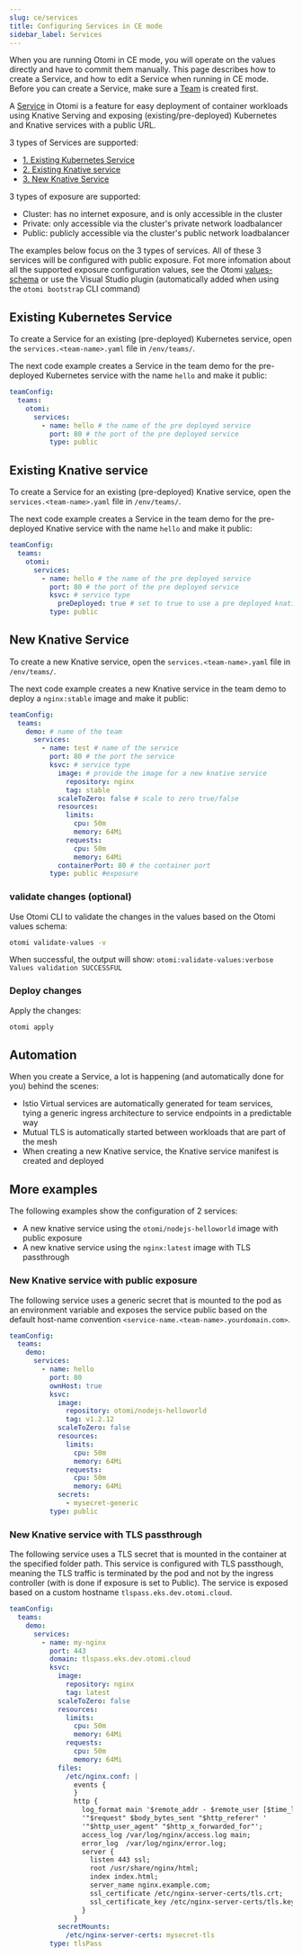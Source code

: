 ```yaml
---
slug: ce/services
title: Configuring Services in CE mode
sidebar_label: Services
---
```


When you are running Otomi in CE mode, you will operate on the values directly and have to commit them manually. This page describes how to create a Service, and how to edit a Service when running in CE mode. Before you can create a Service, make sure a [Team](/docs/ce/teams) is created first.

A [Service](/about/architecture#services) in Otomi is a feature for easy deployment of container workloads using Knative Serving and exposing (existing/pre-deployed) Kubernetes and Knative services with a public URL.

3 types of Services are supported:

- [1. Existing Kubernetes Service](#existing-kubernetes-service)
- [2. Existing Knative service](#existing-knative-service)
- [3. New Knative Service](#new-knative-service)

3 types of exposure are supported:

- Cluster: has no internet exposure, and is only accessible in the cluster
- Private: only accessible via the cluster's private network loadbalancer
- Public: publicly accessible via the cluster's public network loadbalancer

The examples below focus on the 3 types of services. All of these 3 services will be configured with public exposure. Fot more infomation about all the supported exposure configuration values, see the Otomi [values-schema](https://github.com/redkubes/otomi-core/blob/master/values-schema.yaml) or use the Visual Studio plugin (automatically added when using the `otomi bootstrap` CLI command)

## Existing Kubernetes Service

To create a Service for an existing (pre-deployed) Kubernetes service, open the `services.<team-name>.yaml` file in `/env/teams/`.

The next code example creates a Service in the team demo for the pre-deployed Kubernetes service with the name `hello` and make it public:

```yaml
teamConfig:
  teams:
    otomi:
      services:
        - name: hello # the name of the pre deployed service
          port: 80 # the port of the pre deployed service
          type: public
```

## Existing Knative service

To create a Service for an existing (pre-deployed) Knative service, open the `services.<team-name>.yaml` file in `/env/teams/`.

The next code example creates a Service in the team demo for the pre-deployed Knative service with the name `hello` and make it public:

```yaml
teamConfig:
  teams:
    otomi:
      services:
        - name: hello # the name of the pre deployed service
          port: 80 # the port of the pre deployed service
          ksvc: # service type
            preDeployed: true # set to true to use a pre deployed knative service
          type: public
```

## New Knative Service

To create a new Knative service, open the `services.<team-name>.yaml` file in `/env/teams/`.

The next code example creates a new Knative service in the team demo to deploy a `nginx:stable` image and make it public:

```yaml
teamConfig:
  teams:
    demo: # name of the team
      services:
        - name: test # name of the service
          port: 80 # the port the service
          ksvc: # service type
            image: # provide the image for a new knative service
              repository: nginx
              tag: stable
            scaleToZero: false # scale to zero true/false
            resources:
              limits:
                cpu: 50m
                memory: 64Mi
              requests:
                cpu: 50m
                memory: 64Mi
            containerPort: 80 # the container port
          type: public #exposure
```

### validate changes (optional)

Use Otomi CLI to validate the changes in the values based on the Otomi values schema:

```bash
otomi validate-values -v
```

When successful, the output will show: `otomi:validate-values:verbose Values validation SUCCESSFUL`

### Deploy changes

Apply the changes:

```bash
otomi apply
```

## Automation

When you create a Service, a lot is happening (and automatically done for you) behind the scenes:

- Istio Virtual services are automatically generated for team services, tying a generic ingress architecture to service endpoints in a predictable way
- Mutual TLS is automatically started between workloads that are part of the mesh
- When creating a new Knative service, the Knative service manifest is created and deployed

## More examples

The following examples show the configuration of 2 services:

- A new knative service using the `otomi/nodejs-helloworld` image with public exposure
- A new knative service using the `nginx:latest` image with TLS passthrough

### New Knative service with public exposure

The following service uses a generic secret that is mounted to the pod as an environment variable and exposes the service public based on the default host-name convention `<service-name.<team-name>.yourdomain.com>`.

```yaml
teamConfig:
  teams:
    demo:
      services:
        - name: hello
          port: 80
          ownHost: true
          ksvc:
            image:
              repository: otomi/nodejs-helloworld
              tag: v1.2.12
            scaleToZero: false
            resources:
              limits:
                cpu: 50m
                memory: 64Mi
              requests:
                cpu: 50m
                memory: 64Mi
            secrets:
              - mysecret-generic
          type: public
```

### New Knative service with TLS passthrough

The following service uses a TLS secret that is mounted in the container at the specified folder path. This service is configured with TLS passthough, meaning the TLS traffic is terminated by the pod and not by the ingress controller (with is done if exposure is set to Public). The service is exposed based on a custom hostname `tlspass.eks.dev.otomi.cloud`.

```yaml
teamConfig:
  teams:
    demo:
      services:
        - name: my-nginx
          port: 443
          domain: tlspass.eks.dev.otomi.cloud
          ksvc:
            image:
              repository: nginx
              tag: latest
            scaleToZero: false
            resources:
              limits:
                cpu: 50m
                memory: 64Mi
              requests:
                cpu: 50m
                memory: 64Mi
            files:
              /etc/nginx.conf: |
                events {
                }
                http {
                  log_format main '$remote_addr - $remote_user [$time_local]  $status '
                  '"$request" $body_bytes_sent "$http_referer" '
                  '"$http_user_agent" "$http_x_forwarded_for"';
                  access_log /var/log/nginx/access.log main;
                  error_log  /var/log/nginx/error.log;
                  server {
                    listen 443 ssl;
                    root /usr/share/nginx/html;
                    index index.html;
                    server_name nginx.example.com;
                    ssl_certificate /etc/nginx-server-certs/tls.crt;
                    ssl_certificate_key /etc/nginx-server-certs/tls.key;
                  }
                }
            secretMounts:
              /etc/nginx-server-certs: mysecret-tls
          type: tlsPass
```
